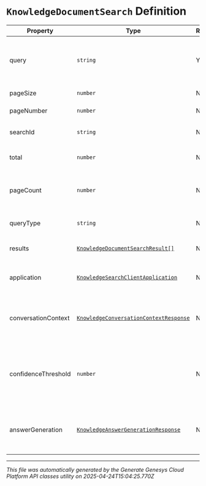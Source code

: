 # `KnowledgeDocumentSearch` Definition

| Property | Type | Required | Description |
|----------|------|----------|-------------|
| query | `string` | Yes | Query to search content in the knowledge base. Maximum of 30 records per query can be fetched. |
| pageSize | `number` | No | Page size of the returned results. |
| pageNumber | `number` | No | Page number of the returned results. |
| searchId | `string` | No | The globally unique identifier for the search. |
| total | `number` | No | The total number of documents matching the query. |
| pageCount | `number` | No | Number of pages returned in the result calculated according to the pageSize and the total |
| queryType | `string` | No | The type of the query that initiates the search. |
| results | [`KnowledgeDocumentSearchResult[]`](knowledgedocumentsearchresult-definition.md) | No | Documents matching the search query. |
| application | [`KnowledgeSearchClientApplication`](knowledgesearchclientapplication-definition.md) | No | The client application details from which search happened. |
| conversationContext | [`KnowledgeConversationContextResponse`](knowledgeconversationcontextresponse-definition.md) | No | Conversation context information if the search is initiated in the context of a conversation. |
| confidenceThreshold | `number` | No | The confidence threshold for the search results. If applied, the returned results will have an equal or higher confidence than the threshold. |
| answerGeneration | [`KnowledgeAnswerGenerationResponse`](knowledgeanswergenerationresponse-definition.md) | No | The results with AI-generated answer if the answerMode request property contains "AnswerGeneration". |

---

*This file was automatically generated by the Generate Genesys Cloud Platform API classes utility on 2025-04-24T15:04:25.770Z*